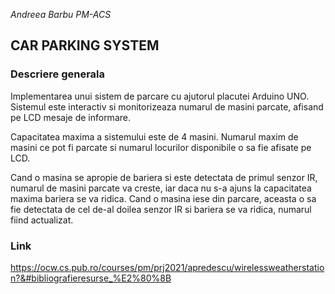 *Andreea Barbu*
*PM-ACS*
## CAR PARKING SYSTEM

### Descriere generala

Implementarea unui sistem de parcare cu ajutorul placutei Arduino UNO. Sistemul este interactiv si monitorizeaza numarul de masini parcate, afisand pe LCD mesaje de informare.

Capacitatea maxima a sistemului este de 4 masini. Numarul maxim de masini ce pot fi parcate si numarul locurilor disponibile o sa fie afisate pe LCD.

Cand o masina se apropie de bariera si este detectata de primul senzor IR, numarul de masini parcate va creste, iar daca nu s-a ajuns la capacitatea maxima bariera se va ridica. Cand o masina iese din parcare, aceasta o sa fie detectata de cel de-al doilea senzor IR si bariera se va ridica, numarul fiind actualizat.

### Link
https://ocw.cs.pub.ro/courses/pm/prj2021/apredescu/wirelessweatherstation?&#bibliografieresurse_%E2%80%8B
